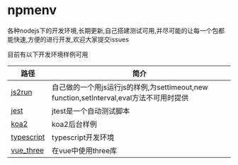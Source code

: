# npmenv

各种nodejs下的开发环境,长期更新,自己搭建测试可用,并尽可能的让每一个包都能快速,方便的进行开发,欢迎大家提交issues

目前有以下开发环境样例可用

|路径|简介|
|---|---|
|[js2run](https://github.com/moshuying/nodeEnv/tree/master/js2run)|自己做的一个用js运行js的样例,为settimeout,new function,setInterval,eval方法不可用时提供|
|[jest](https://github.com/moshuying/nodeEnv/tree/master/jest)|jtest是一个自动测试脚本|
|[koa2](https://github.com/moshuying/nodeEnv/tree/master/koa2)|koa2后台样例|
|[typescript](https://github.com/moshuying/nodeEnv/tree/master/typescript)|typescript开发环境|
|[vue_three](https://github.com/moshuying/nodeEnv/tree/master/vue_three)|在vue中使用three库|
